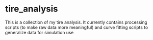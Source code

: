 # tire_analysis
This is a collection of my tire analysis. It currently contains processing scripts (to make raw data more meaningful) and curve fitting scripts to generalize data for simulation use

